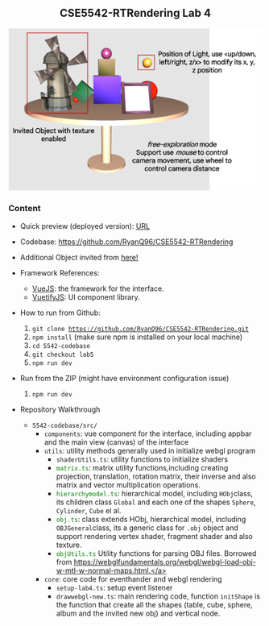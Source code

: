 <h2 align="center">CSE5542-RTRendering Lab 4</h2>

![image](./assets/lab4.png)
### Content
* Quick preview (deployed version): <a href="https://ryanq96.github.io/CSE5542-RTRendering/">URL</a>
* Codebase: https://github.com/RyanQ96/CSE5542-RTRendering
* Additional Object invited from <a href="https://webglfundamentals.org/webgl/resources/models/windmill/windmill.obj"> here!</a>
* Framework References: 
  * <a href="https://vuejs.org/">VueJS</a>: the framework for the interface. 
  * <a href="https://vuetifyjs.com/">VuetifyJS</a>: UI component library.
* How to run from Github:
  1. <code>git clone https://github.com/RyanQ96/CSE5542-RTRendering.git</code>
  2. <code>npm install</code> (make sure npm is installed on your local machine)
  3. <code>cd 5542-codebase</code>
  4. <code>git checkout lab5</code>
  5. <code>npm run dev</code> 
* Run from the ZIP (might have environment configuration issue) 
  1. <code>npm run dev</code>

* Repository Walkthrough
  * <code>5542-codebase/src/</code> 
    * <code>components</code>: vue component for the interface, including appbar and the main view (canvas) of the interface 
    * <code>utils</code>: utility methods generally used in initialize webgl program 
      * <code>shaderUtils.ts</code>: utility functions to initialize shaders
      * <a><code style="color: green">matrix.ts</code>: matrix utility functions,including creating projection, translation, rotation matrix, their inverse and also matrix and vector multiplication operations.</a>
      * <a><code style="color: green">hierarchymodel.ts</code>: hierarchical model, including <code>HObj</code>class, its children class <code>Global</code> and each one of the shapes <code>Sphere</code>, <code>Cylinder</code>, <code>Cube</code> el al.</a>
      * <a><code style="color: green">obj.ts</code>: class extends HObj, hierarchical model, including <code>OBJGeneral</code>class, its a generic class for <code>.obj</code> object and support rendering vertex shader, fragment shader and also texture.</a>
      * <a><code style="color: green">objUtils.ts</code> Utility functions for parsing OBJ files. Borrowed from https://webglfundamentals.org/webgl/webgl-load-obj-w-mtl-w-normal-maps.html.</a>
    * <code>core</code>: core code for eventhander and webgl rendering
      * <code>setup-lab4.ts</code>: setup event listener 
      * <code>drawwebgl-new.ts</code>: main rendering code, function <code>initShape</code> is the function that create all the shapes (table, cube, sphere, album and the invited new obj) and vertical node.